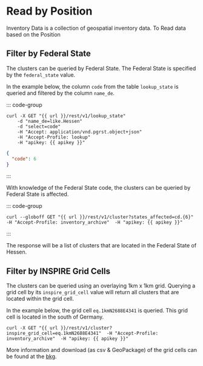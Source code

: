 <script setup>
  import { getCurrentInstance } from 'vue'
  const apikey = getCurrentInstance().appContext.config.globalProperties.$apikey;
  const url = getCurrentInstance().appContext.config.globalProperties.$url;
</script>

# Read by Position

Inventory Data is a collection of geospatial inventory data. To Read data based on the Position 

## Filter by Federal State

The clusters can be queried by Federal State. The Federal State is specified by the `federal_state` value.

In the example below, the column `code` from the table `lookup_state` is queried and filtered by the column `name_de`.

::: code-group

```txt-vue{2} [REQUEST]
curl -X GET "{{ url }}/rest/v1/lookup_state"  
    -d "name_de=like.Hessen"
    -d "select=code"
    -H "Accept: application/vnd.pgrst.object+json"
    -H "Accept-Profile: lookup" 
    -H "apikey: {{ apikey }}"
```

```JSON [RESPONSE]
{
  "code": 6
}
```

:::

With knowledge of the Federal State code, the clusters can be queried by Federal State is affected.

::: code-group

```txt-vue
curl --globoff GET "{{ url }}/rest/v1/cluster?states_affected=cd.{6}"  -H "Accept-Profile: inventory_archive"  -H "apikey: {{ apikey }}"
```
:::

The response will be a list of clusters that are located in the Federal State of Hessen.

## Filter by INSPIRE Grid Cells

The clusters can be queried using an overlaying 1km x 1km grid. Querying a grid cell by its `inspire_grid_cell` value will return all clusters that are located within the grid cell.

In the example below, the grid cell `eq.1kmN2688E4341` is queried. This grid cell is located in the south of Germany.

```txt-vue
curl -X GET "{{ url }}/rest/v1/cluster?inspire_grid_cell=eq.1kmN2688E4341"  -H "Accept-Profile: inventory_archive"  -H "apikey: {{ apikey }}"
```

More information and download (as csv & GeoPackage) of the grid cells can be found at the [bkg](https://gdz.bkg.bund.de/index.php/default/geographische-gitter-fur-deutschland-in-lambert-projektion-geogitter-inspire.html).
